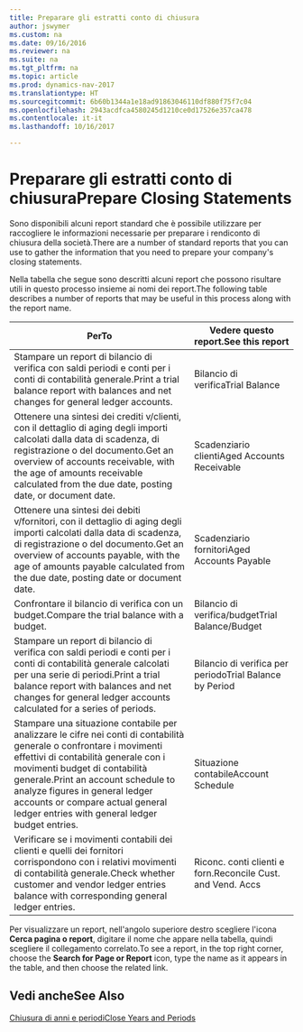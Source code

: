 ```yaml
---
title: Preparare gli estratti conto di chiusura
author: jswymer
ms.custom: na
ms.date: 09/16/2016
ms.reviewer: na
ms.suite: na
ms.tgt_pltfrm: na
ms.topic: article
ms.prod: dynamics-nav-2017
ms.translationtype: HT
ms.sourcegitcommit: 6b60b1344a1e18ad91863046110df880f75f7c04
ms.openlocfilehash: 2943acdfca4580245d1210ce0d17526e357ca478
ms.contentlocale: it-it
ms.lasthandoff: 10/16/2017

---
```

# <a name="prepare-closing-statements"></a><span data-ttu-id="675d5-102">Preparare gli estratti conto di chiusura</span><span class="sxs-lookup"><span data-stu-id="675d5-102">Prepare Closing Statements</span></span>
<span data-ttu-id="675d5-103">Sono disponibili alcuni report standard che è possibile utilizzare per raccogliere le informazioni necessarie per preparare i rendiconto di chiusura della società.</span><span class="sxs-lookup"><span data-stu-id="675d5-103">There are a number of standard reports that you can use to gather the information that you need to prepare your company's closing statements.</span></span>

<span data-ttu-id="675d5-104">Nella tabella che segue sono descritti alcuni report che possono risultare utili in questo processo insieme ai nomi dei report.</span><span class="sxs-lookup"><span data-stu-id="675d5-104">The following table describes a number of reports that may be useful in this process along with the report name.</span></span>


|<span data-ttu-id="675d5-105">Per</span><span class="sxs-lookup"><span data-stu-id="675d5-105">To</span></span>     |<span data-ttu-id="675d5-106">Vedere questo report.</span><span class="sxs-lookup"><span data-stu-id="675d5-106">See this report</span></span>       |
|-------|----------------------|
|<span data-ttu-id="675d5-107">Stampare un report di bilancio di verifica con saldi periodi e conti per i conti di contabilità generale.</span><span class="sxs-lookup"><span data-stu-id="675d5-107">Print a trial balance report with balances and net changes for general ledger accounts.</span></span>|<span data-ttu-id="675d5-108">Bilancio di verifica</span><span class="sxs-lookup"><span data-stu-id="675d5-108">Trial Balance</span></span>|
|<span data-ttu-id="675d5-109">Ottenere una sintesi dei crediti v/clienti, con il dettaglio di aging degli importi calcolati dalla data di scadenza, di registrazione o del documento.</span><span class="sxs-lookup"><span data-stu-id="675d5-109">Get an overview of accounts receivable, with the age of amounts receivable calculated from the due date, posting date, or document date.</span></span>|<span data-ttu-id="675d5-110">Scadenziario clienti</span><span class="sxs-lookup"><span data-stu-id="675d5-110">Aged Accounts Receivable</span></span>|
|<span data-ttu-id="675d5-111">Ottenere una sintesi dei debiti v/fornitori, con il dettaglio di aging degli importi calcolati dalla data di scadenza, di registrazione o del documento.</span><span class="sxs-lookup"><span data-stu-id="675d5-111">Get an overview of accounts payable, with the age of amounts payable calculated from the due date, posting date or document date.</span></span>|<span data-ttu-id="675d5-112">Scadenziario fornitori</span><span class="sxs-lookup"><span data-stu-id="675d5-112">Aged Accounts Payable</span></span>|
|<span data-ttu-id="675d5-113">Confrontare il bilancio di verifica con un budget.</span><span class="sxs-lookup"><span data-stu-id="675d5-113">Compare the trial balance with a budget.</span></span>|<span data-ttu-id="675d5-114">Bilancio di verifica/budget</span><span class="sxs-lookup"><span data-stu-id="675d5-114">Trial Balance/Budget</span></span>|
|<span data-ttu-id="675d5-115">Stampare un report di bilancio di verifica con saldi periodi e conti per i conti di contabilità generale calcolati per una serie di periodi.</span><span class="sxs-lookup"><span data-stu-id="675d5-115">Print a trial balance report with balances and net changes for general ledger accounts calculated for a series of periods.</span></span>|<span data-ttu-id="675d5-116">Bilancio di verifica per periodo</span><span class="sxs-lookup"><span data-stu-id="675d5-116">Trial Balance by Period</span></span>|
|<span data-ttu-id="675d5-117">Stampare una situazione contabile per analizzare le cifre nei conti di contabilità generale o confrontare i movimenti effettivi di contabilità generale con i movimenti budget di contabilità generale.</span><span class="sxs-lookup"><span data-stu-id="675d5-117">Print an account schedule to analyze figures in general ledger accounts or compare actual general ledger entries with general ledger budget entries.</span></span>|<span data-ttu-id="675d5-118">Situazione contabile</span><span class="sxs-lookup"><span data-stu-id="675d5-118">Account Schedule</span></span>|
|<span data-ttu-id="675d5-119">Verificare se i movimenti contabili dei clienti e quelli dei fornitori corrispondono con i relativi movimenti di contabilità generale.</span><span class="sxs-lookup"><span data-stu-id="675d5-119">Check whether customer and vendor ledger entries balance with corresponding general ledger entries.</span></span>|<span data-ttu-id="675d5-120">Riconc. conti clienti e forn.</span><span class="sxs-lookup"><span data-stu-id="675d5-120">Reconcile Cust. and Vend. Accs</span></span>|
<span data-ttu-id="675d5-121">Per visualizzare un report, nell'angolo superiore destro scegliere l'icona **Cerca pagina o report**, digitare il nome che appare nella tabella, quindi scegliere il collegamento correlato.</span><span class="sxs-lookup"><span data-stu-id="675d5-121">To see a report, in the top right corner, choose the **Search for Page or Report** icon, type the name as it appears in the table, and then choose the related link.</span></span>
## <a name="see-also"></a><span data-ttu-id="675d5-122">Vedi anche</span><span class="sxs-lookup"><span data-stu-id="675d5-122">See Also</span></span>
[<span data-ttu-id="675d5-123">Chiusura di anni e periodi</span><span class="sxs-lookup"><span data-stu-id="675d5-123">Close Years and Periods</span></span>](year-close-years-periods.md)

